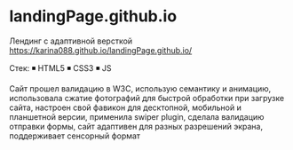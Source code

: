 # landingPage.github.io

Лендинг с адаптивной версткой
https://karina088.github.io/landingPage.github.io/

Стек: 
◾ HTML5
◾ CSS3
◾ JS 

Сайт прошел валидацию в W3C, 
использую семантику и анимацию,
использовала сжатие фотографий для быстрой обработки при загрузке сайта, 
настроен свой фавикон для десктопной, мобильной и планшетной версии, 
применила swiper plugin, 
сделала валидацию отправки формы, 
сайт адаптивен для разных разрешений экрана,
поддерживает сенсорный формат

